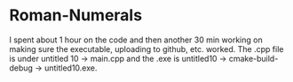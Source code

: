 # Roman-Numerals

I spent about 1 hour on the code and then another 30 min working on making sure the executable, uploading to github, etc. worked. The .cpp file is under untitled 10 -> main.cpp and the .exe is untitled10 -> cmake-build-debug -> untitled10.exe. 
